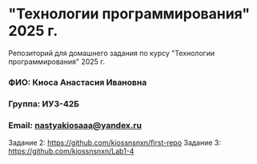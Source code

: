 # "Технологии программирования" 2025 г.
Репозиторий для домашнего задания по курсу "Технологии программирования" 2025 г.

### ФИО: Киоса Анастасия Ивановна
### Группа: ИУ3-42Б
### Email: nastyakiosaaa@yandex.ru

Задание 2: https://github.com/kiossnsnxn/first-repo
Задание 3: https://github.com/kiossnsnxn/Lab1-4
